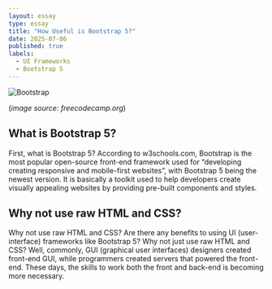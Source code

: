 ```yaml
---
layout: essay
type: essay
title: "How Useful is Bootstrap 5?"
date: 2025-07-06
published: true
labels:
  - UI Frameworks
  - Bootstrap 5
---
```



![Bootstrap](https://github.com/user-attachments/assets/7a650754-15c9-49a9-869e-4552361efa54)

(*image source: freecodecamp.org*) 



## What is Bootstrap 5?

First, what is Bootstrap 5? According to w3schools.com, Bootstrap is the most popular open-source front-end framework used for “developing creating responsive and mobile-first websites”, with Bootstrap 5 being the newest version. It is basically a toolkit used to help developers create visually appealing websites by providing pre-built components and styles.

## Why not use raw HTML and CSS?

Why not use raw HTML and CSS?
Are there any benefits to using UI (user-interface) frameworks like Bootstrap 5? Why not just use raw HTML and CSS? Well, commonly, GUI (graphical user interfaces)  designers created front-end GUI, while programmers created servers that powered the front-end. These days, the skills to work both the front and back-end is becoming more necessary. 




